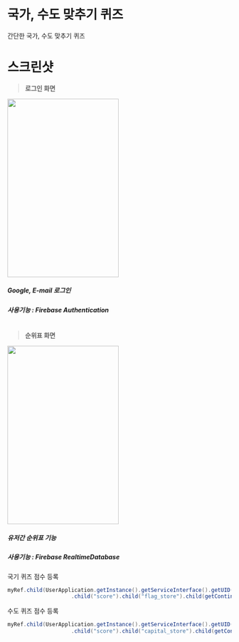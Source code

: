 #  국가, 수도 맞추기 퀴즈
간단한 국가, 수도 맞추기 퀴즈 

스크린샷
==========
>**로그인 화면**
<div>
  <img width="250" height="400" src="https://user-images.githubusercontent.com/18605138/46819265-42067580-cdbe-11e8-96c4-3764e0038b10.PNG">
</div>

#####   Google, E-mail 로그인 
#####   사용기능 : Firebase Authentication

```java

```


>**순위표 화면**
<div>
  <img width="250" height="400" src="https://user-images.githubusercontent.com/18605138/46819600-1df76400-cdbf-11e8-9aef-7f6fed0ddd82.PNG">
</div>

#####   유저간 순위표 기능
#####   사용기능 : Firebase RealtimeDatabase
국기 퀴즈 점수 등록
```java
myRef.child(UserApplication.getInstance().getServiceInterface().getUID())
                    .child("score").child("flag_store").child(getContinentString(continentNum)).setValue(updateScore);
```
수도 퀴즈 점수 등록
```java
myRef.child(UserApplication.getInstance().getServiceInterface().getUID())
                    .child("score").child("capital_store").child(getContinentString(continentNum)).setValue(updateScore);
```
